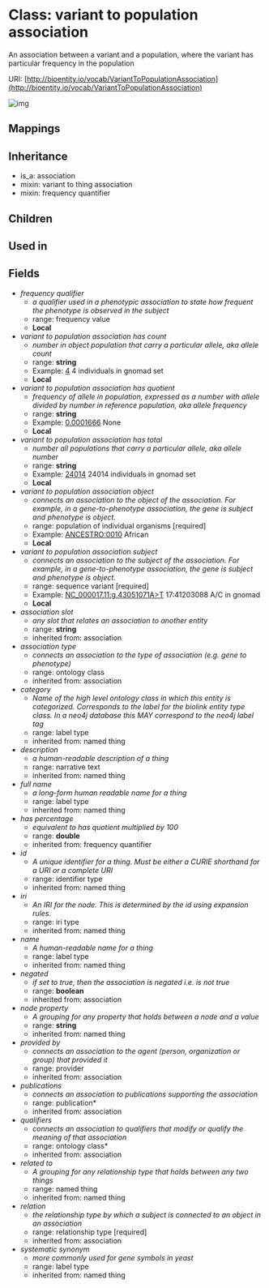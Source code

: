 # Class: variant to population association


An association between a variant and a population, where the variant has particular frequency in the population

URI: [http://bioentity.io/vocab/VariantToPopulationAssociation](http://bioentity.io/vocab/VariantToPopulationAssociation)

![img](http://yuml.me/diagram/nofunky;dir:TB/class/\[VariantToPopulationAssociation|frequency_qualifier:frequency_value%20%3F;has_quotient:string%20%3F;has_count:string%20%3F;has_total:string%20%3F;id(i):identifier_type%20%3F;name(i):label_type%20%3F;category(i):label_type%20%3F;node_property(i):string%20%3F;iri(i):iri_type%20%3F;full_name(i):label_type%20%3F;description(i):narrative_text%20%3F;systematic_synonym(i):label_type%20%3F;negated(i):boolean%20%3F;association_slot(i):string%20%3F;has_percentage(i):double%20%3F]-%20provided%20by(i)%20%3F>\[Provider],%20\[VariantToPopulationAssociation]-%20publications(i)%20*>\[Publication],%20\[VariantToPopulationAssociation]-%20qualifiers(i)%20*>\[OntologyClass],%20\[VariantToPopulationAssociation]-%20relation(i)>\[RelationshipType],%20\[VariantToPopulationAssociation]-%20association%20type(i)%20%3F>\[OntologyClass],%20\[VariantToPopulationAssociation]-%20related%20to(i)%20%3F>\[NamedThing],%20\[VariantToPopulationAssociation]-%20object>\[PopulationOfIndividualOrganisms],%20\[VariantToPopulationAssociation]-%20subject>\[SequenceVariant],%20\[VariantToPopulationAssociation]-%20frequency%20qualifier%20%3F>\[FrequencyValue],%20\[VariantToPopulationAssociation]uses%20-.->\[VariantToThingAssociation],%20\[VariantToPopulationAssociation]uses%20-.->\[FrequencyQuantifier],%20\[Association]^-\[VariantToPopulationAssociation])
## Mappings

## Inheritance

 *  is_a: association
 *  mixin: variant to thing association
 *  mixin: frequency quantifier
## Children

## Used in

## Fields

 * _frequency qualifier_
    * _a qualifier used in a phenotypic association to state how frequent the phenotype is observed in the subject_
    * range: frequency value
    * __Local__
 * _variant to population association has count_
    * _number in object population that carry a particular allele, aka allele count_
    * range: **string**
    * Example: [4](4) 4 individuals in gnomad set
    * __Local__
 * _variant to population association has quotient_
    * _frequency of allele in population, expressed as a number with allele divided by number in reference population, aka allele frequency_
    * range: **string**
    * Example: [0.0001666](0.0001666) None
    * __Local__
 * _variant to population association has total_
    * _number all populations that carry a particular allele, aka allele number_
    * range: **string**
    * Example: [24014](24014) 24014 individuals in gnomad set
    * __Local__
 * _variant to population association object_
    * _connects an association to the object of the association. For example, in a gene-to-phenotype association, the gene is subject and phenotype is object._
    * range: population of individual organisms [required]
    * Example: [ANCESTRO:0010](http://purl.obolibrary.org/obo/ANCESTRO_0010) African
    * __Local__
 * _variant to population association subject_
    * _connects an association to the subject of the association. For example, in a gene-to-phenotype association, the gene is subject and phenotype is object._
    * range: sequence variant [required]
    * Example: [NC_000017.11:g.43051071A>T](http://purl.obolibrary.org/obo/NC_000017.11_g.43051071A>T) 17:41203088 A/C in gnomad
    * __Local__
 * _association slot_
    * _any slot that relates an association to another entity_
    * range: **string**
    * inherited from: association
 * _association type_
    * _connects an association to the type of association (e.g. gene to phenotype)_
    * range: ontology class
    * inherited from: association
 * _category_
    * _Name of the high level ontology class in which this entity is categorized. Corresponds to the label for the biolink entity type class. In a neo4j database this MAY correspond to the neo4j label tag_
    * range: label type
    * inherited from: named thing
 * _description_
    * _a human-readable description of a thing_
    * range: narrative text
    * inherited from: named thing
 * _full name_
    * _a long-form human readable name for a thing_
    * range: label type
    * inherited from: named thing
 * _has percentage_
    * _equivalent to has quotient multiplied by 100_
    * range: **double**
    * inherited from: frequency quantifier
 * _id_
    * _A unique identifier for a thing. Must be either a CURIE shorthand for a URI or a complete URI_
    * range: identifier type
    * inherited from: named thing
 * _iri_
    * _An IRI for the node. This is determined by the id using expansion rules._
    * range: iri type
    * inherited from: named thing
 * _name_
    * _A human-readable name for a thing_
    * range: label type
    * inherited from: named thing
 * _negated_
    * _if set to true, then the association is negated i.e. is not true_
    * range: **boolean**
    * inherited from: association
 * _node property_
    * _A grouping for any property that holds between a node and a value_
    * range: **string**
    * inherited from: named thing
 * _provided by_
    * _connects an association to the agent (person, organization or group) that provided it_
    * range: provider
    * inherited from: association
 * _publications_
    * _connects an association to publications supporting the association_
    * range: publication*
    * inherited from: association
 * _qualifiers_
    * _connects an association to qualifiers that modify or qualify the meaning of that association_
    * range: ontology class*
    * inherited from: association
 * _related to_
    * _A grouping for any relationship type that holds between any two things_
    * range: named thing
    * inherited from: named thing
 * _relation_
    * _the relationship type by which a subject is connected to an object in an association_
    * range: relationship type [required]
    * inherited from: association
 * _systematic synonym_
    * _more commonly used for gene symbols in yeast_
    * range: label type
    * inherited from: named thing
